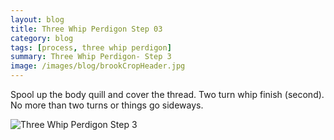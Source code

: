```yaml
---
layout: blog
title: Three Whip Perdigon Step 03
category: blog
tags: [process, three whip perdigon]  
summary: Three Whip Perdigon- Step 3
image: /images/blog/brookCropHeader.jpg
---
```


Spool up the body quill and cover the thread.  Two turn whip finish (second).  No more than two turns or things go sideways.

![Three Whip Perdigon Step 3](https://effectiveflybox.github.io/images/posts/2024-02-09-threeWhipPerdigonStep03.jpg "Three Whip Perdigon Step 03")